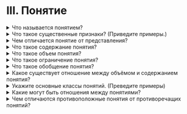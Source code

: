 # III. Понятие

<details>
  <summary>Что называется понятием?</summary>

  Понятие - это мысль, которая отображает общие и существенные признаки предметов.

</details>

<details>
  <summary>Что такое существенные признаки? (Приведите примеры.)</summary>
</details>

<details>
  <summary>Чем отличается понятие от представления?</summary>
</details>

<details>
  <summary>Что такое содержание понятия?</summary>
</details>

<details>
  <summary>Что такое объем понятия?</summary>
</details>

<details>
  <summary>Что такое ограничение понятия?</summary>
</details>

<details>
  <summary>Что такое обобщение понятия?</summary>
</details>

<details>
  <summary>Какое существует отношение между объёмом и содержанием понятия?</summary>
</details>

<details>
  <summary>Укажите основные классы понятий. (Преведите примеры)</summary>
</details>

<details>
  <summary>Какие могут быть отношения между понятиями?</summary>
</details>

<details>
  <summary>Чем отличаются противоположные понятия от противоречащих понятий?</summary>
</details>

